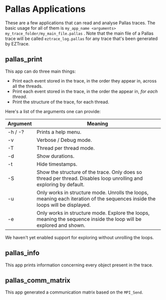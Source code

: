 # Pallas Applications
These are a few applications that can read and analyse Pallas traces.
The basic usage for all of them is
`my_app_name <arguments> my_trace_folder/my_main_file.pallas`
. Note that the main file of a Pallas trace will be called `eztrace_log.pallas` for any trace that's been generated by EZTrace.

## pallas_print
This app can do three main things:
- Print each event stored in the trace, in the order they appear in, across all the threads.
- Print each event stored in the trace, in the order the appear in, *for each thread*.
- Print the structure of the trace, for each thread.

Here's a list of the arguments one can provide:

| Argument | Meaning                                                                                                                      |
|----------|------------------------------------------------------------------------------------------------------------------------------|
| -h / -?  | Prints a help menu.                                                                                                          |
| -v       | Verbose / Debug mode.                                                                                                        |
| -T       | Thread per thread mode.                                                                                                      |
| -d       | Show durations.                                                                                                              |
| -t       | Hide timestamps.                                                                                                             |
| -S       | Show the structure of the trace. Only does so thread per thread. Disables loop unrolling and exploring by default.           |
| -u       | Only works in structure mode. Unrolls the loops, meaning each iteration of the sequences inside the loops will be displayed. |
| -e       | Only works in structure mode. Explore the loops, meaning the sequence inside the loop will be explored and shown.            |

We haven't yet enabled support for exploring without unrolling the loops.

## pallas_info
This app prints information concerning every object present in the trace.

## pallas_comm_matrix
This app generated a communication matrix based on the `MPI_Send`.